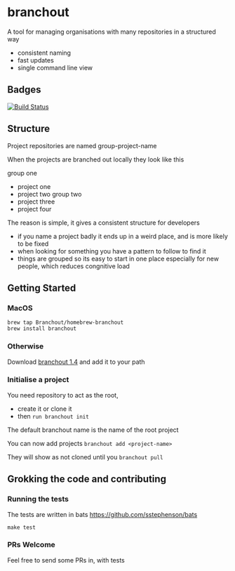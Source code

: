 # branchout

A tool for managing organisations with many repositories in a structured way

* consistent naming
* fast updates
* single command line view

## Badges

[![Build Status](https://travis-ci.com/Branchout/branchout.svg?branch=master)](https://travis-ci.com/Branchout/branchout)

## Structure

Project repositories are named group-project-name

When the projects are branched out locally they look like this

group one
- project one
- project two
group two
- project three
- project four

The reason is simple, it gives a consistent structure for developers
* if you name a project badly it ends up in a weird place, and is more likely to be fixed
* when looking for something you have a pattern to follow to find it
* things are grouped so its easy to start in one place especially for new people, which reduces congnitive load

## Getting Started

### MacOS

```
brew tap Branchout/homebrew-branchout
brew install branchout
```

### Otherwise

Download [branchout 1.4](https://github.com/Branchout/branchout/blob/v1.4/branchout) and add it to your path


### Initialise a project

You need repository to act as the root, 
* create it or clone it
* then ```run branchout init```

The default branchout name is the name of the root project

You can now add projects
```branchout add <project-name>```

They will show as not cloned until you ```branchout pull```

## Grokking the code and contributing

### Running the tests

The tests are written in bats https://github.com/sstephenson/bats

```make test```

### PRs Welcome

Feel free to send some PRs in, with tests
